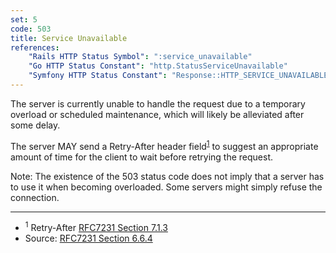 ```yaml
---
set: 5
code: 503
title: Service Unavailable
references:
    "Rails HTTP Status Symbol": ":service_unavailable"
    "Go HTTP Status Constant": "http.StatusServiceUnavailable"
    "Symfony HTTP Status Constant": "Response::HTTP_SERVICE_UNAVAILABLE"
---
```


The server is currently unable to handle the request due to a temporary overload
or scheduled maintenance, which will likely be alleviated after some delay.

The server MAY send a Retry-After header field<sup>[1](#ref-1)</sup> to suggest
an appropriate amount of time for the client to wait before retrying the
request.

Note: The existence of the 503 status code does not imply that a server has to
use it when becoming overloaded. Some servers might simply refuse the
connection.

---

* <span id="ref-1"><sup>1</sup> Retry-After [RFC7231 Section 7.1.3][2]</span>
* Source: [RFC7231 Section 6.6.4][1]

[1]: <http://tools.ietf.org/html/rfc7231#section-6.6.4>
[2]: <http://tools.ietf.org/html/rfc7231#section-7.1.3>
